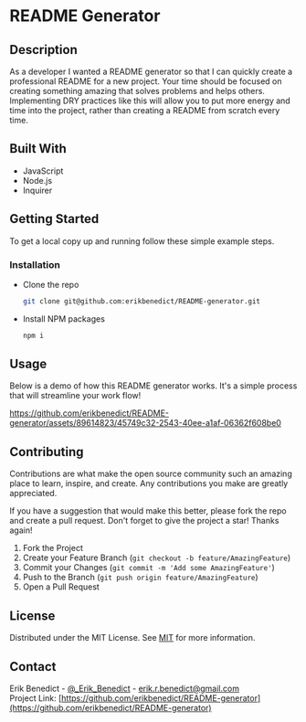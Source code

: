 # README Generator

## Description

As a developer I wanted a README generator so that I can quickly create a professional README for a new project. Your time should be focused on creating something amazing that solves problems and helps others. Implementing DRY practices like this will allow you to put more energy and time into the project, rather than creating a README from scratch every time.

## Built With

- JavaScript
- Node.js
- Inquirer

## Getting Started

To get a local copy up and running follow these simple example steps.

### Installation

- Clone the repo
  ```sh
  git clone git@github.com:erikbenedict/README-generator.git
  ```
- Install NPM packages
  ```sh
  npm i
  ```

## Usage

Below is a demo of how this README generator works. It's a simple process that will streamline your work flow!

https://github.com/erikbenedict/README-generator/assets/89614823/45749c32-2543-40ee-a1af-06362f608be0

## Contributing

Contributions are what make the open source community such an amazing place to learn, inspire, and create. Any contributions you make are greatly appreciated.

If you have a suggestion that would make this better, please fork the repo and create a pull request. Don't forget to give the project a star! Thanks again!

1. Fork the Project
2. Create your Feature Branch (`git checkout -b feature/AmazingFeature`)
3. Commit your Changes (`git commit -m 'Add some AmazingFeature'`)
4. Push to the Branch (`git push origin feature/AmazingFeature`)
5. Open a Pull Request

## License

Distributed under the MIT License. See [MIT](https://choosealicense.com/licenses/mit/) for more information.

## Contact

Erik Benedict - [@\_Erik_Benedict](https://twitter.com/_Erik_Benedict) - erik.r.benedict@gmail.com </br>
Project Link: [https://github.com/erikbenedict/README-generator](https://github.com/erikbenedict/README-generator)
